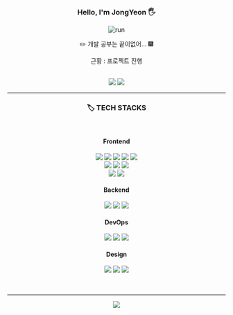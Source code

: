 <div align="center">

### Hello, I'm JongYeon 🖐️
![run](https://github.com/user-attachments/assets/9138aad1-41e8-4726-ad2b-32cb28923b12)
<br>
<p>✏️ 개발 공부는 끝이없어... 🎆</p>
<p>근황 : 프로젝트 진행</p>
<br>
<img src="https://img.shields.io/badge/jjon9__yy-E4405F?style=flat&logo=instagram&logoColor=white">
<img src="https://img.shields.io/badge/poot972@gmail.com-EA4335?style=flat&logo=gmail&logoColor=white">
<br>
<hr>
  <h3> 🏷️ TECH STACKS </h3>
  <br>
  <h4>Frontend</h4>
	<img src="https://img.shields.io/badge/HTML5-E34F26?style=flat&logo=html5&logoColor=white">
	<img src="https://img.shields.io/badge/CSS3-1572B6?style=flat&logo=css3&logoColor=white">
	<img src="https://img.shields.io/badge/JavaScript-F7DF1E?style=flat&logo=javascript&logoColor=black">
  <img src="https://img.shields.io/badge/TypeScript-3178C6?style=flat&logo=typescript&logoColor=white">
  <img src="https://img.shields.io/badge/jQuery-0769AD?style=flat&logo=jquery&logoColor=white">
  <br>
	<img src="https://img.shields.io/badge/React-61DAFB?style=flat&logo=react&logoColor=white">
  <img src="https://img.shields.io/badge/Next.js-000000?style=flat&logo=next.js&logoColor=white">
  <img src="https://img.shields.io/badge/React_Native-61DAFB?style=flat&logo=react&logoColor=white">
  <br>
  <img src="https://img.shields.io/badge/Recoil-3578E5?style=flat&logo=recoil&logoColor=white">
  <img src="https://img.shields.io/badge/Styled_Components-DB7093?style=flat&logo=styled-components&logoColor=white">
  <br>
  <h4>Backend</h4>
  <img src="https://img.shields.io/badge/Node.js-339933?style=flat&logo=Node.js&logoColor=white">
  <img src="https://img.shields.io/badge/MongoDB-47A248?style=flat&logo=MongoDB&logoColor=white">
  <img src="https://img.shields.io/badge/MySQL-4479A1?style=flat&logo=mysql&logoColor=white">
  <br>
  <h4>DevOps</h4>
  <img src="https://img.shields.io/badge/AWS-232F3E?style=flat&logo=amazon-aws&logoColor=white">
  <img src="https://img.shields.io/badge/Vercel-000000?style=flat&logo=vercel&logoColor=white">
  <img src="https://img.shields.io/badge/Google_Cloud-4285F4?style=flat&logo=google-cloud&logoColor=white">
  <br>
  <h4>Design</h4>
	<img src="https://img.shields.io/badge/Adobe_Illustrator-FF9A00?style=flat&logo=Adobe-Illustrator&logoColor=white"/>
	<img src="https://img.shields.io/badge/Adobe_Photoshop-31A8FF?style=flat&logo=Adobe-Photoshop&logoColor=white"/>
	<img src="https://img.shields.io/badge/Figma-F24E1E?style=flat&logo=figma&logoColor=white"/>
  <br>
  <br><br> 
  <hr>
<img src="https://github-readme-stats.vercel.app/api/top-langs/?username=kimjy97&layout=compact&theme=dark">
</div>
